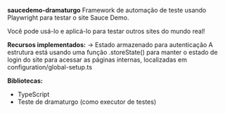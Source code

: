 **saucedemo-dramaturgo**
Framework de automação de teste  usando Playwright para testar o site Sauce Demo.

Você pode usá-lo e aplicá-lo para testar outros sites do mundo real!

**Recursos implementados:**
-> Estado armazenado para autenticação
A estrutura está usando uma função .storeState() para manter o estado de login do site para acessar as páginas internas, localizadas em configuration/global-setup.ts

**Bibliotecas:**
- TypeScript
- Teste de dramaturgo (como executor de testes)
 
